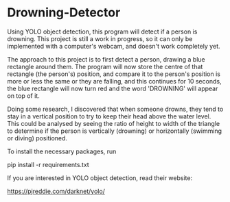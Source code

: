 # Drowning-Detector
Using YOLO object detection, this program will detect if a person is drowning. This project is still a work in progress, so it can only be implemented with a computer's webcam, and doesn't work completely yet.

The approach to this project is to first detect a person, drawing a blue rectangle around them. The program will now store the centre of that rectangle (the person's) position, and compare it to the person's position is more or less the same or they are falling, and this continues for 10 seconds, the blue rectangle will now turn red and the word 'DROWNING' will appear on top of it.

Doing some research, I discovered that when someone drowns, they tend to stay in a vertical position to try to keep their head above the water level. This could be analysed by seeing the ratio of height to width of the triangle to determine if the person is vertically (drowning) or horizontally (swimming or diving) positioned.

To install the necessary packages, run

pip install -r requirements.txt

If you are interested in YOLO object detection, read their website:

https://pjreddie.com/darknet/yolo/
